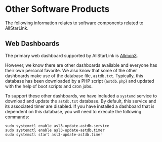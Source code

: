 # Other Software Products
The following information relates to software components related to AllStarLink.

## Web Dashboards
The primary web dashboard supported by AllStarLink is [Allmon3](../allmon3/basics.md).

However, we know there are other dashboards available and everyone has their own personal favorite. We also know that some of the other dashboards make use of the database file, `astdb.txt`. Typically, this database has been downloaded by a PHP script (`astdb.php`) and updated with the help of boot scripts and cron jobs.

To support these other dashboards, we have included a `systemd` service to download and update the `astdb.txt` database. By default, this service and its associated timer are disabled. If you have installed a dashboard that is dependent on this database, you will need to execute the following commands:

```
sudo systemctl enable asl3-update-astdb.service
sudo systemctl enable asl3-update-astdb.timer
sudo systemctl start asl3-update-astdb.timer
```
